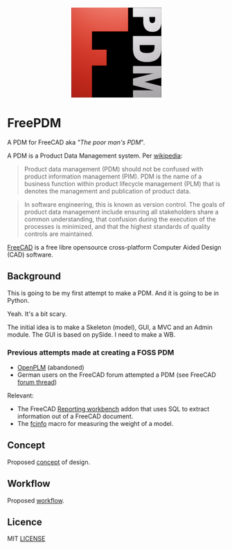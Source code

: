 <center> 

![FreePDM-logo](assets/FreePDM-logo.png)

</center> 

# FreePDM

A PDM for FreeCAD aka *"The poor man's PDM*".

A PDM is a Product Data Management system. Per [wikipedia](https://en.wikipedia.org/wiki/Product_data_management): 

> Product data management (PDM) should not be confused with product information management (PIM). PDM is the name of a business function within product lifecycle management (PLM) that is denotes the management and publication of product data. 

>In software engineering, this is known as version control. The goals of product data management include ensuring all stakeholders share a common understanding, that confusion during the execution of the processes is minimized, and that the highest standards of quality controls are maintained. 

[FreeCAD](https://www.freecad.org) is a free libre opensource cross-platform Computer Aided Design (CAD) software. 

## Background
This is going to be my first attempt to make a PDM. And it is going to be in Python.

Yeah. It's a bit scary.

The initial idea is to make a Skeleton (model), GUI, a MVC and an Admin module. The GUI is based on pySide. I need to make a WB.

### Previous attempts made at creating a FOSS PDM
* [OpenPLM](https://github.com/cadracks-project/openplm) (abandoned)
* German users on the FreeCAD forum attempted a PDM (see FreeCAD [forum thread](https://forum.freecad.org/viewtopic.php?f=22&t=63794))
 

Relevant:
* The FreeCAD [Reporting workbench](https://github.com/furti/FreeCAD-Reporting) addon that uses SQL to extract information out of a FreeCAD document.
* The [fcinfo](https://wiki.freecad.org/Macro_FCInfo) macro for measuring the weight of a model.


## Concept

Proposed [concept](ConceptOfDesign/README.md) of design.

## Workflow

Proposed [workflow](ConceptOfDesign/FreePDM_02-Workflows/README.md).

## Licence
MIT [LICENSE](LICENSE)
